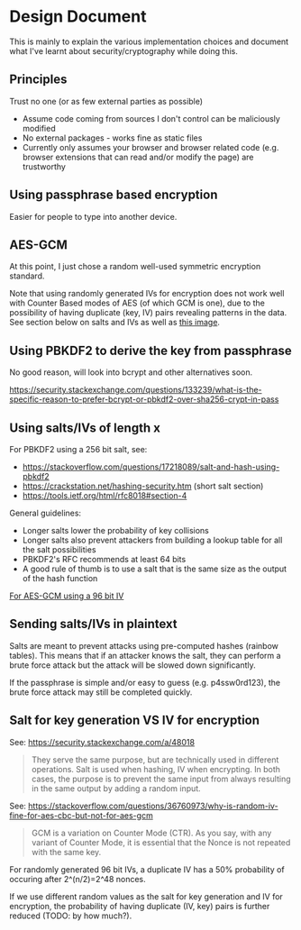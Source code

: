 # Design Document

This is mainly to explain the various implementation choices and document what I've learnt about security/cryptography while doing this.

## Principles

Trust no one (or as few external parties as possible)
- Assume code coming from sources I don't control can be maliciously modified
- No external packages - works fine as static files
- Currently only assumes your browser and browser related code (e.g. browser extensions that can read and/or modify the page) are trustworthy

## Using passphrase based encryption

Easier for people to type into another device.

## AES-GCM

At this point, I just chose a random well-used symmetric encryption standard.

Note that using randomly generated IVs for encryption does not work well with Counter Based modes of AES (of which GCM is one), due to the possibility of having duplicate (key, IV) pairs revealing patterns in the data. See section below on salts and IVs as well as [this image](https://twitter.com/angealbertini/status/425561082841690112/photo/1).

## Using PBKDF2 to derive the key from passphrase

No good reason, will look into bcrypt and other alternatives soon.

https://security.stackexchange.com/questions/133239/what-is-the-specific-reason-to-prefer-bcrypt-or-pbkdf2-over-sha256-crypt-in-pass

## Using salts/IVs of length x

For PBKDF2 using a 256 bit salt, see:
* https://stackoverflow.com/questions/17218089/salt-and-hash-using-pbkdf2
* https://crackstation.net/hashing-security.htm (short salt section)
* https://tools.ietf.org/html/rfc8018#section-4

General guidelines:
* Longer salts lower the probability of key collisions
* Longer salts also prevent attackers from building a lookup table for all the salt possibilities
* PBKDF2's RFC recommends at least 64 bits
* A good rule of thumb is to use a salt that is the same size as the output of the hash function

[For AES-GCM using a 96 bit IV](https://crypto.stackexchange.com/questions/41601/aes-gcm-recommended-iv-size-why-12-bytes/41610)

## Sending salts/IVs in plaintext

Salts are meant to prevent attacks using pre-computed hashes (rainbow tables). This means that if an attacker knows the salt, they can perform a brute force attack but the attack will be slowed down significantly.

If the passphrase is simple and/or easy to guess (e.g. p4ssw0rd123), the brute force attack may still be completed quickly.

## Salt for key generation VS IV for encryption

See: https://security.stackexchange.com/a/48018

> They serve the same purpose, but are technically used in different operations. Salt is used when hashing, IV when encrypting. In both cases, the purpose is to prevent the same input from always resulting in the same output by adding a random input.

See: https://stackoverflow.com/questions/36760973/why-is-random-iv-fine-for-aes-cbc-but-not-for-aes-gcm

> GCM is a variation on Counter Mode (CTR). As you say, with any variant of Counter Mode, it is essential that the Nonce is not repeated with the same key. 

For randomly generated 96 bit IVs, a duplicate IV has a 50% probability of occuring after 2^(n/2)=2^48 nonces.

If we use different random values as the salt for key generation and IV for encryption, the probability of having duplicate (IV, key) pairs is further reduced (TODO: by how much?).